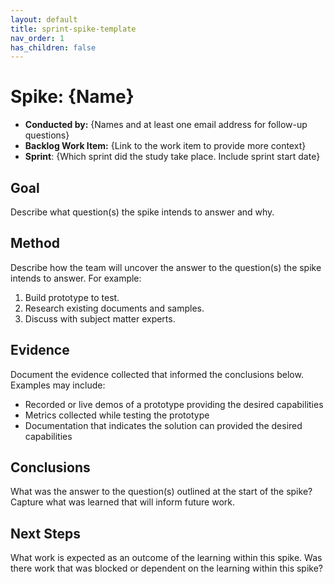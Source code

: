 ```yaml
---
layout: default
title: sprint-spike-template
nav_order: 1
has_children: false
---
```


# Spike: {Name}

- **Conducted by:** {Names and at least one email address for follow-up questions}
- **Backlog Work Item:** {Link to the work item to provide more context}
- **Sprint**: {Which sprint did the study take place. Include sprint start date}

## Goal

Describe what question(s) the spike intends to answer and why.

## Method

Describe how the team will uncover the answer to the question(s) the spike intends to answer. For example:

1. Build prototype to test.
1. Research existing documents and samples.
1. Discuss with subject matter experts.

## Evidence

Document the evidence collected that informed the conclusions below. Examples may include:

- Recorded or live demos of a prototype providing the desired capabilities
- Metrics collected while testing the prototype
- Documentation that indicates the solution can provided the desired capabilities

## Conclusions

What was the answer to the question(s) outlined at the start of the spike? Capture what was learned that will inform future work.

## Next Steps

What work is expected as an outcome of the learning within this spike. Was there work that was blocked or dependent on the learning within this spike?
